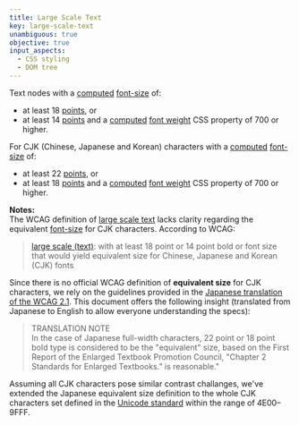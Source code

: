 ```yaml
---
title: Large Scale Text
key: large-scale-text
unambiguous: true
objective: true
input_aspects:
  - CSS styling
  - DOM tree
---
```


Text nodes with a [computed](https://www.w3.org/TR/css-cascade-3/#computed-value) [font-size](https://www.w3.org/TR/css-fonts-3/#propdef-font-size) of:

- at least 18 [points](https://www.w3.org/TR/css-values/#pt), or
- at least 14 [points](https://www.w3.org/TR/css-values/#pt) and a [computed](https://www.w3.org/TR/css-cascade-3/#computed-value) [font weight](https://www.w3.org/TR/css-fonts-3/#font-weight-prop) CSS property of 700 or higher.

For CJK (Chinese, Japanese and Korean) characters with a [computed](https://www.w3.org/TR/css-cascade-3/#computed-value) [font-size](https://www.w3.org/TR/css-fonts-3/#propdef-font-size) of: 
- at least 22 [points](https://www.w3.org/TR/css-values/#pt), or
- at least 18 [points](https://www.w3.org/TR/css-values/#pt) and a [computed](https://www.w3.org/TR/css-cascade-3/#computed-value) [font weight](https://www.w3.org/TR/css-fonts-3/#font-weight-prop) CSS property of 700 or higher.

**Notes:**  
The WCAG definition of [large scale text](https://www.w3.org/TR/WCAG21/#dfn-large-scale) lacks clarity regarding the equivalent [font-size](https://www.w3.org/TR/css-fonts-3/#propdef-font-size) for CJK characters. According to WCAG:  
>[large scale (text)](https://www.w3.org/TR/WCAG21/#dfn-large-scale): with at least 18 point or 14 point bold or font size that would yield equivalent size for Chinese, Japanese and Korean (CJK) fonts

Since there is no official WCAG definition of **equivalent size** for CJK characters, we rely on the guidelines provided in the [Japanese translation of the WCAG 2.1](https://waic.jp/translations/WCAG21/#dfn-large-scale). This document offers the following insight (translated from Japanese to English to allow everyone understanding the specs):  

>TRANSLATION NOTE  
>In the case of Japanese full-width characters, 22 point or 18 point bold type is considered to be the "equivalent" size, based on the First Report of the Enlarged Textbook Promotion Council, "Chapter 2 Standards for Enlarged Textbooks." is reasonable."

Assuming all CJK characters pose similar contrast challanges, we've extended the Japanese equivalent size definition to the whole CJK characters set defined in the [Unicode standard](https://unicode.org/charts/PDF/U4E00.pdf) within the range of 4E00–9FFF.
